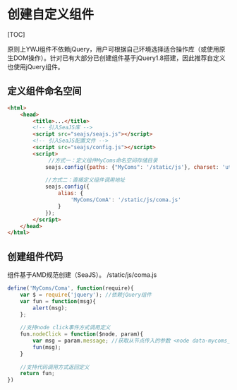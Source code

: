 # 创建自定义组件

[TOC]

原则上YWJ组件不依赖jQuery，用户可根据自己环境选择适合操作库（或使用原生DOM操作）。针对已有大部分已创建组件基于jQuery1.8搭建，因此推荐自定义也使用jQuery组件。

## 定义组件命名空间

``` html
<html>
    <head>
        <title>...</title>
        <!-- 引入SeaJS库 -->
        <script src="seajs/seajs.js"></script>
        <!-- 引入SeaJS配置文件 -->
        <script src="seajs/config.js"></script>
        <script>
             //方式一：定义组件MyComs命名空间存储目录
			seajs.config({paths: {"MyComs": '/static/js'}, charset: 'utf-8'});
			
            //方式二：直接定义组件调用地址
            seajs.config({
                alias: {
                    'MyComs/ComA': '/static/js/coma.js'
                }
            });
        </script>
    </head>
</html>
```

## 创建组件代码

组件基于AMD规范创建（SeaJS）。
/static/js/coma.js

``` javascript
define('MyComs/Coma', function(require){
    var $ = require('jquery'); //依赖jQuery组件
    var fun = function(msg){
        alert(msg);
    };
    
    //支持node click事件方式调用定义
    fun.nodeClick = function($node, param){
        var msg = param.message; //获取从节点传入的参数 <node data-mycoms_coma-message="hello">
        fun(msg);
    }
    
    //支持代码调用方式返回定义
    return fun;
})
```



